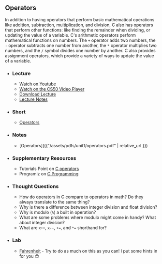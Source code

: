 ## Operators

In addition to having operators that perform basic mathematical operations like addition, subtraction, multiplication, and division, C also has operators that perform other functions: like finding the remainder when dividing, or updating the value of a variable. C's arithmetic operators perform mathematical functions on numbers. The `+` operator adds two numbers, the `-` operator subtracts one number from another, the `*` operator multiplies two numbers, and the `/` symbol divides one number by another. C also provides assignment operators, which provide a variety of ways to update the value of a variable.

- ### Lecture
  - <a href="https://www.youtube.com/embed/EApk15pCIEA?start=2932&end=3229" target="_blank">Watch on Youtube</a>
  - <a href="https://video.cs50.net/2017/fall/lectures/1?t=48m52s" target="_blank">Watch on the CS50 Video Player</a>
  - <a href="http://cdn.cs50.net/2017/fall/lectures/1/lecture1-720p.mp4?download" target="_blank">Download Lecture</a>
  - <a href="https://docs.cs50.net/2017/fall/notes/1/lecture1.html#functions" target="_blank">Lecture Notes</a>

- ### Short
  - <a href="https://www.youtube.com/embed/f1xZf4iJDWE" target="_blank">Operators</a>

- ### Notes
  - [Operators]({{"/assets/pdfs/unit1/operators.pdf" | relative_url }})

- ### Supplementary Resources
  - Tutorials Point on <a href="http://www.tutorialspoint.com/cprogramming/c_operators.htm" target="_blank">C operators</a>
  - Programiz on <a href="https://www.programiz.com/c-programming/c-operators" target="_blank">C Programming</a>

- ### Thought Questions
  - How do operators in C compare to operators in math? Do they always translate to the same thing?
  - Why is there a difference between integer division and float division?
  - Why is modulo (`%`) a built in operation?
  - What are some problems where modulo might come in handy? What about integer division?
  - What are `x++`, `x--`, `+=`, and `*=` shorthand for?

- ### Lab
  - <a href="https://lab.cs50.io/Candib80/cs50labs/c/fahrenheit/" target="_blank">Fahrenheit</a> - Try to do as much on this as you can!  I put some hints in for you :blush:
